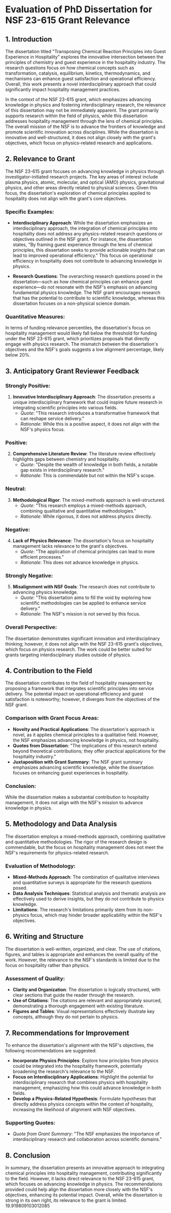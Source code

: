 # Evaluation of PhD Dissertation for NSF 23-615 Grant Relevance

## 1. Introduction
The dissertation titled "Transposing Chemical Reaction Principles into Guest Experience in Hospitality" explores the innovative intersection between the principles of chemistry and guest experience in the hospitality industry. The research questions focus on how chemical concepts such as transformation, catalysis, equilibrium, kinetics, thermodynamics, and mechanisms can enhance guest satisfaction and operational efficiency. Overall, this work presents a novel interdisciplinary approach that could significantly impact hospitality management practices.

In the context of the NSF 23-615 grant, which emphasizes advancing knowledge in physics and fostering interdisciplinary research, the relevance of this dissertation may not be immediately apparent. The grant primarily supports research within the field of physics, while this dissertation addresses hospitality management through the lens of chemical principles. The overall mission of the NSF is to advance the frontiers of knowledge and promote scientific innovation across disciplines. While the dissertation is innovative and well-structured, it does not align closely with the grant's objectives, which focus on physics-related research and applications.

## 2. Relevance to Grant
The NSF 23-615 grant focuses on advancing knowledge in physics through investigator-initiated research projects. The key areas of interest include plasma physics, atomic, molecular, and optical (AMO) physics, gravitational physics, and other areas directly related to physical sciences. Given this focus, the dissertation's exploration of chemical principles applied to hospitality does not align with the grant's core objectives.

### Specific Examples:
- **Interdisciplinary Approach**: While the dissertation emphasizes an interdisciplinary approach, the integration of chemical principles into hospitality does not address any physics-related research questions or objectives outlined in the NSF grant. For instance, the dissertation states, "By framing guest experience through the lens of chemical principles, this dissertation seeks to provide actionable insights that can lead to improved operational efficiency." This focus on operational efficiency in hospitality does not contribute to advancing knowledge in physics.
  
- **Research Questions**: The overarching research questions posed in the dissertation—such as how chemical principles can enhance guest experience—do not resonate with the NSF's emphasis on advancing fundamental physics knowledge. The NSF grant encourages research that has the potential to contribute to scientific knowledge, whereas this dissertation focuses on a non-physical science domain.

### Quantitative Measures:
In terms of funding relevance percentiles, the dissertation's focus on hospitality management would likely fall below the threshold for funding under the NSF 23-615 grant, which prioritizes proposals that directly engage with physics research. The mismatch between the dissertation's objectives and the NSF's goals suggests a low alignment percentage, likely below 20%.

## 3. Anticipatory Grant Reviewer Feedback
### Strongly Positive:
1. **Innovative Interdisciplinary Approach**: The dissertation presents a unique interdisciplinary framework that could inspire future research in integrating scientific principles into various fields. 
   - *Quote*: "This research introduces a transformative framework that can reshape service delivery."
   - *Rationale*: While this is a positive aspect, it does not align with the NSF's physics focus.

### Positive:
2. **Comprehensive Literature Review**: The literature review effectively highlights gaps between chemistry and hospitality.
   - *Quote*: "Despite the wealth of knowledge in both fields, a notable gap exists in interdisciplinary research."
   - *Rationale*: This is commendable but not within the NSF's scope.

### Neutral:
3. **Methodological Rigor**: The mixed-methods approach is well-structured.
   - *Quote*: "This research employs a mixed-methods approach, combining qualitative and quantitative methodologies."
   - *Rationale*: While rigorous, it does not address physics directly.

### Negative:
4. **Lack of Physics Relevance**: The dissertation's focus on hospitality management lacks relevance to the grant's objectives.
   - *Quote*: "The application of chemical principles can lead to more efficient processes."
   - *Rationale*: This does not advance knowledge in physics.

### Strongly Negative:
5. **Misalignment with NSF Goals**: The research does not contribute to advancing physics knowledge.
   - *Quote*: "This dissertation aims to fill the void by exploring how scientific methodologies can be applied to enhance service delivery."
   - *Rationale*: The NSF's mission is not served by this focus.

### Overall Perspective:
The dissertation demonstrates significant innovation and interdisciplinary thinking; however, it does not align with the NSF 23-615 grant's objectives, which focus on physics research. The work could be better suited for grants targeting interdisciplinary studies outside of physics.

## 4. Contribution to the Field
The dissertation contributes to the field of hospitality management by proposing a framework that integrates scientific principles into service delivery. The potential impact on operational efficiency and guest satisfaction is noteworthy; however, it diverges from the objectives of the NSF grant.

### Comparison with Grant Focus Areas:
- **Novelty and Practical Applications**: The dissertation's approach is novel, as it applies chemical principles to a qualitative field. However, the NSF emphasizes advancing knowledge in physics, not hospitality.
- **Quotes from Dissertation**: "The implications of this research extend beyond theoretical contributions; they offer practical applications for the hospitality industry."
- **Juxtaposition with Grant Summary**: The NSF grant summary emphasizes advancing scientific knowledge, while the dissertation focuses on enhancing guest experiences in hospitality.

### Conclusion:
While the dissertation makes a substantial contribution to hospitality management, it does not align with the NSF's mission to advance knowledge in physics.

## 5. Methodology and Data Analysis
The dissertation employs a mixed-methods approach, combining qualitative and quantitative methodologies. The rigor of the research design is commendable, but the focus on hospitality management does not meet the NSF's requirements for physics-related research.

### Evaluation of Methodology:
- **Mixed-Methods Approach**: The combination of qualitative interviews and quantitative surveys is appropriate for the research questions posed.
- **Data Analysis Techniques**: Statistical analysis and thematic analysis are effectively used to derive insights, but they do not contribute to physics knowledge.
- **Limitations**: The research's limitations primarily stem from its non-physics focus, which may hinder broader applicability within the NSF's objectives.

## 6. Writing and Structure
The dissertation is well-written, organized, and clear. The use of citations, figures, and tables is appropriate and enhances the overall quality of the work. However, the relevance to the NSF's standards is limited due to the focus on hospitality rather than physics.

### Assessment of Quality:
- **Clarity and Organization**: The dissertation is logically structured, with clear sections that guide the reader through the research.
- **Use of Citations**: The citations are relevant and appropriately sourced, demonstrating a thorough engagement with existing literature.
- **Figures and Tables**: Visual representations effectively illustrate key concepts, although they do not pertain to physics.

## 7. Recommendations for Improvement
To enhance the dissertation's alignment with the NSF's objectives, the following recommendations are suggested:
- **Incorporate Physics Principles**: Explore how principles from physics could be integrated into the hospitality framework, potentially broadening the research's relevance to the NSF.
- **Focus on Interdisciplinary Applications**: Highlight the potential for interdisciplinary research that combines physics with hospitality management, emphasizing how this could advance knowledge in both fields.
- **Develop a Physics-Related Hypothesis**: Formulate hypotheses that directly address physics concepts within the context of hospitality, increasing the likelihood of alignment with NSF objectives.

### Supporting Quotes:
- *Quote from Grant Summary*: "The NSF emphasizes the importance of interdisciplinary research and collaboration across scientific domains."

## 8. Conclusion
In summary, the dissertation presents an innovative approach to integrating chemical principles into hospitality management, contributing significantly to the field. However, it lacks direct relevance to the NSF 23-615 grant, which focuses on advancing knowledge in physics. The recommendations provided could help align the dissertation more closely with the NSF's objectives, enhancing its potential impact. Overall, while the dissertation is strong in its own right, its relevance to the grant is limited. 19.919809103012085